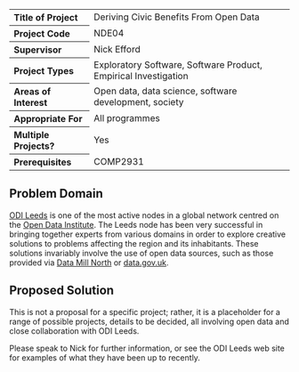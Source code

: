 <table>
<tr>
<th align="left">Title of Project</th>
<td>Deriving Civic Benefits From Open Data</td>
</tr>
<tr>
<th align="left">Project Code</th>
<td>NDE04</td>
</tr>
<tr>
<th align="left">Supervisor</th>
<td>Nick Efford</td>
</tr>
<tr>
<th align="left">Project Types</th>
<td>Exploratory Software, Software Product, Empirical Investigation</td>
</tr>
<tr>
<th align="left">Areas of Interest</th>
<td>Open data, data science, software development, society</td>
</tr>
<tr>
<th align="left">Appropriate For</th>
<td>All programmes</td>
</tr>
<tr>
<th align="left">Multiple Projects?</th>
<td>Yes</td>
</tr>
<tr>
<th align="left">Prerequisites</th>
<td>COMP2931</td>
</tr>
</table>

## Problem Domain

[ODI Leeds](http://odileeds.org) is one of the most active nodes in a
global network centred on the [Open Data Institute](https://theodi.org).
The Leeds node has been very successful in bringing together experts from
various domains in order to explore creative solutions to problems affecting
the region and its inhabitants.  These solutions invariably involve the use
of open data sources, such as those provided via
[Data Mill North](https://datamillnorth.org)
or [data.gov.uk](https://data.gov.uk).

## Proposed Solution

This is not a proposal for a specific project; rather, it is a placeholder
for a range of possible projects, details to be decided, all involving
open data and close collaboration with ODI Leeds.

Please speak to Nick for further information, or see the ODI Leeds web site
for examples of what they have been up to recently.
